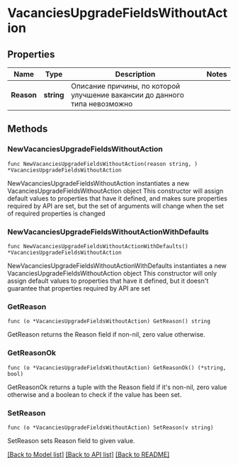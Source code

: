 # VacanciesUpgradeFieldsWithoutAction

## Properties

Name | Type | Description | Notes
------------ | ------------- | ------------- | -------------
**Reason** | **string** | Описание причины, по которой улучшение вакансии до данного типа невозможно | 

## Methods

### NewVacanciesUpgradeFieldsWithoutAction

`func NewVacanciesUpgradeFieldsWithoutAction(reason string, ) *VacanciesUpgradeFieldsWithoutAction`

NewVacanciesUpgradeFieldsWithoutAction instantiates a new VacanciesUpgradeFieldsWithoutAction object
This constructor will assign default values to properties that have it defined,
and makes sure properties required by API are set, but the set of arguments
will change when the set of required properties is changed

### NewVacanciesUpgradeFieldsWithoutActionWithDefaults

`func NewVacanciesUpgradeFieldsWithoutActionWithDefaults() *VacanciesUpgradeFieldsWithoutAction`

NewVacanciesUpgradeFieldsWithoutActionWithDefaults instantiates a new VacanciesUpgradeFieldsWithoutAction object
This constructor will only assign default values to properties that have it defined,
but it doesn't guarantee that properties required by API are set

### GetReason

`func (o *VacanciesUpgradeFieldsWithoutAction) GetReason() string`

GetReason returns the Reason field if non-nil, zero value otherwise.

### GetReasonOk

`func (o *VacanciesUpgradeFieldsWithoutAction) GetReasonOk() (*string, bool)`

GetReasonOk returns a tuple with the Reason field if it's non-nil, zero value otherwise
and a boolean to check if the value has been set.

### SetReason

`func (o *VacanciesUpgradeFieldsWithoutAction) SetReason(v string)`

SetReason sets Reason field to given value.



[[Back to Model list]](../README.md#documentation-for-models) [[Back to API list]](../README.md#documentation-for-api-endpoints) [[Back to README]](../README.md)


